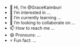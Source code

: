 - 👋 Hi, I’m @GraceKaimburi
- 👀 I’m interested in ...
- 🌱 I’m currently learning ...
- 💞️ I’m looking to collaborate on ...
- 📫 How to reach me ...
- 😄 Pronouns: ...
- ⚡ Fun fact: ...

<!---
GraceKaimburi/GraceKaimburi is a ✨ special ✨ repository because its `README.md` (this file) appears on your GitHub profile.
You can click the Preview link to take a look at your changes.
--->
